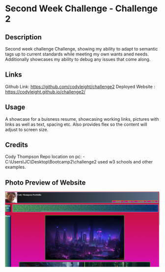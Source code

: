 # Second Week Challenge - Challenge 2

## Description

Second week challenge Challenge, showing my ability to adapt to semantic tags up to current standards while meeting my own wants aned needs. Additionally showcases my ability to debug any issues that come along.

## Links

Github Link: https://github.com/codyleight/challenge2
Deployed Website : https://codyleight.github.io/challenge2/

## Usage

A showcase for a buisness resume, showcasing working links, pictures with links as well as text, spacing etc. Also provides flex so the content will adjust to screen size.
## Credits

Cody Thompson
Repo location on pc: - C:\Users\JC\Desktop\Bootcamp2\challenge2
used w3 schools and other examples.

## Photo Preview of Website
 
![Alt text](image.png)